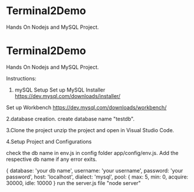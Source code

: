 # Terminal2Demo
Hands On  Nodejs and MySQL Project.
# Terminal2Demo
Hands On  Nodejs and MySQL Project.

Instructions:
1. mySQL Setup
Set up MySQL Installer
https://dev.mysql.com/downloads/installer/

Set up Workbench
https://dev.mysql.com/downloads/workbench/

2.database creation.
create database name "testdb".

3.Clone the project
unzip the project and open in Visual Studio Code.

4.Setup Project and Configurations

check the db name in env.js in config folder app/config/env.js.
Add the respective db name if any error exits.

 {
    database: 'your db name',
    username: 'your username',
    password: 'your password',
    host: 'localhost',
    dialect: 'mysql',
    pool: {
        max: 5,
        min: 0,
        acquire: 30000,
        idle: 10000
    }
run the server.js file "node server"
